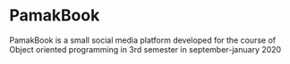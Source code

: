 # PamakBook

PamakBook is a small social media platform developed for the course of Object oriented programming in 3rd semester in september-january 2020
